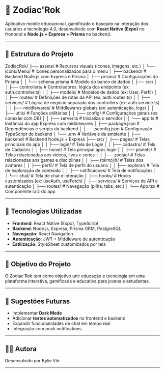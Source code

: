 # 🌌 Zodiac'Rok

Aplicativo mobile educacional, gamificado e baseado na interação dos usuários e tecnologia 4.0, desenvolvido com **React Native (Expo)** no frontend e **Node.js + Express + Prisma** no backend.

---

## 📁 Estrutura do Projeto

ZodiacRok/
├── assets/ # Recursos visuais (ícones, imagens, etc.)
│ └── icons/Menu/ # Ícones personalizados para o menu
│
├── backend/ # Backend Node.js com Express e Prisma
│ ├── prisma/ # Configurações do Prisma
│ │ └── schema.prisma # Modelo do banco de dados
│ ├── src/
│ │ ├── controllers/ # Controladores: lógica dos endpoints (ex: auth.controller.ts)
│ │ ├── models/ # Modelos de dados (ex: User, Perfil)
│ │ ├── routes/ # Definições de rotas da API (ex: auth.routes.ts)
│ │ ├── services/ # Lógica de negócio separada dos controllers (ex: auth.service.ts)
│ │ ├── middlewares/ # Middlewares globais (ex: autenticação, logs)
│ │ ├── utils/ # Funções utilitárias
│ │ ├── config/ # Configurações gerais (ex: conexão com DB)
│ │ ├── server.ts # Inicializa o servidor
│ │ └── app.ts # Instância do app Express com middlewares
│ ├── package.json # Dependências e scripts do backend
│ ├── tsconfig.json # Configuração TypeScript do backend
│ └── .env # Variáveis de ambiente
│
├── backend/ # Backend Node.js + Express
├── src/
│ ├── pages/ # Telas principais do app
│ │ ├── login/ # Tela de Login
│ │ ├── cadastro/ # Tela de Cadastro
│ │ ├── home/ # Tela principal após login
│ │ ├── planets/ # Telas relacionadas aos videos, lives e series
│ │ ├── zodiac/ # Telas relacionadas aos games e disciplinas
│ │ ├── rokmojih/ # Telas dos avatares
│ │ ├── perfil/ # Tela de perfil do usuário
│ │ ├── explorar/ # Tela de exploração de conteúdo
│ │ ├── notificacoes/ # Tela de notificações
│ │ └── chat/ # Tela de chat e interação
│ ├── hooks/ # Hooks customizados (ex: useAuth, useFetch)
│ ├── services/ # Serviços de API e autenticação
│ ├── routes/ # Navegação (pilha, tabs, etc.)
│ └── App.tsx # Componente raiz do app

---

## 🚀 Tecnologias Utilizadas

- **Frontend**: React Native (Expo), TypeScript
- **Backend**: Node.js, Express, Prisma ORM, PostgreSQL
- **Navegação**: React Navigation
- **Autenticação**: JWT + Middleware de autenticação
- **Estilização**: StyleSheet customizados por tela

---

## 📌 Objetivo do Projeto

O Zodiac'Rok tem como objetivo unir educação e tecnologia em uma plataforma interativa, gamificada e educativa para jovens e estudantes.

---

## 📂 Sugestões Futuras

- Implementar **Dark Mode**
- Adicionar **testes automatizados** no frontend e backend
- Expandir funcionalidades de chat em tempo real
- Integração com push notifications

---

## 🧑‍💻 Autora

Desenvolvido por Kylie Vih

---
